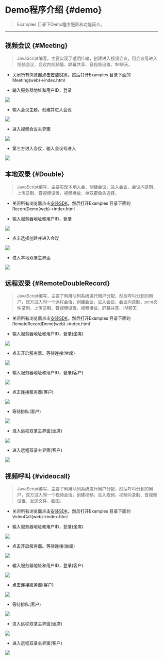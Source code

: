 # Demo程序介绍 {#demo}

> Examples 目录下Demo程序配置和功能简介。

----

## 视频会议 {#Meeting}

> JavaScript编写，主要实现了透明传输，创建进入视频会议，用会议号进入视频会议，会议内视频墙、屏幕共享、音视频设置、IM聊天。

* 关闭所有浏览器点击[安装SDK](Explain.md#install)，然后打开Examples 目录下面的Meeting(web)->index.html

* 输入服务器地址和用户ID，登录

![](./images/meeting1.png)

* 输入会议主题，创建并进入会议

![](./images/meeting2.png)

* 进入视频会议主界面

![](./images/meeting3.png)

* 第三方进入会议，输入会议号进入

![](./images/meeting4.png)

## 本地双录 {#Double}

> JavaScript编写，主要实现本地入会，创建会议，进入会议，会议内录制、上传录制、音视频设置、视频播放、单双摄像头选择。

* 关闭所有浏览器点击[安装SDK](Explain.md#install)，然后打开Examples 目录下面的RecordDemo(web)->index.html

* 输入服务器地址和用户ID，登录

![](./images/shuanglu1.png)

* 点击选择创建并进入会议

![](./images/shuanglu2.png)

* 进入本地双录主界面

![](./images/shuanglu3.png)

## 远程双录 {#RemoteDoubleRecord}

> JavaScript编写，主要了利用队列系统进行用户分配，然后呼叫分到的用户，双方进入同一个远程会话，创建会议，进入会议，会议内录制、pcm文件录制、上传录制、音视频设置、视频播放、屏幕共享、IM聊天。

* 关闭所有浏览器点击[安装SDK](Explain.md#install)，然后打开Examples 目录下面的RemoteRecordDemo(web)->index.html

* 输入服务器地址和用户ID，登录(坐席)

![](./images/yuanchengshuanglu4.png)

* 点击开启服务器。等待连接(坐席)

![](./images/yuanchengshuanglu5.png)

* 输入服务器地址和用户ID，登录(客户)

![](./images/yuanchengshuanglu1.png)

* 点击连接服务器(客户)

![](./images/yuanchengshuanglu2.png)

* 等待排队(客户)

![](./images/yuanchengshuanglu3.png)

* 进入远程双录主界面(坐席)

![](./images/yuanchengshuanglu6.png)

* 进入远程双录主界面(客户)

![](./images/yuanchengshuanglu7.png)


## 视频呼叫 {#videocall}

> JavaScript编写，主要了利用队列系统进行用户分配，然后呼叫分到的用户，双方进入同一个视频会话，创建视频，进入视频，视频内录制、音视频设置、发送文件、截图。

* 关闭所有浏览器点击[安装SDK](Explain.md#install)，然后打开Examples 目录下面的VideoCall(web)->index.html

* 输入服务器地址和用户ID，登录(坐席)

![](./images/video1.png)

* 点击开启服务器。等待连接(坐席)

![](./images/video2.png)

* 输入服务器地址和用户ID，登录(客户)

![](./images/video3.png)

* 点击连接服务器(客户)

![](./images/video4.png)

* 等待排队(客户)

![](./images/video5.png)

* 进入远程双录主界面(坐席)

![](./images/video6.png)

* 进入远程双录主界面(客户)

![](./images/video7.png)